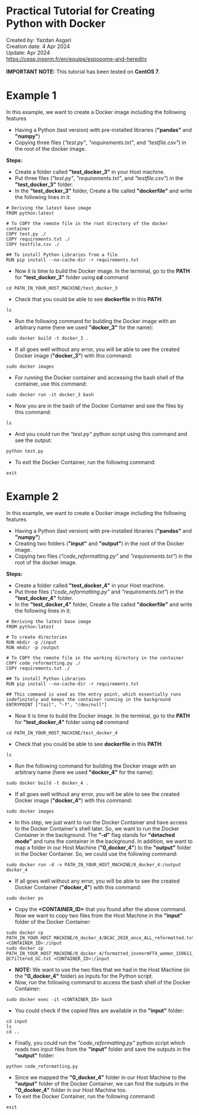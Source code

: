 # Practical Tutorial for Creating Python with Docker
Created by: Yazdan Asgari<br>
Creation date: 4 Apr 2024<br>
Update: Apr 2024<br>
https://cesp.inserm.fr/en/equipe/exposome-and-heredity
<br>
<br>
**IMPORTANT NOTE:** This tutorial has been tested on **CentOS 7**.

# Example 1
In this example, we want to create a Docker image including the following features
* Having a Python (last version) with pre-installed libraries (**"pandas"** and **"numpy"**)
* Copying three files (*"test.py"*, *"requirements.txt"*, and *"testfile.csv"*) in the root of the docker image.
  
**Steps:**
* Create a folder called **"test_docker_3"** in your Host machine.
* Put three files (*"test.py"*, *"requirements.txt"*, and *"testfile.csv"*) in the **"test_docker_3"** folder.
* In the **"test_docker_3"** folder, Create a file called **"dockerfile"** and write the following lines in it:
```
# Deriving the latest base image
FROM python:latest

# To COPY the remote file in the root directory of the docker container
COPY test.py ./
COPY requirements.txt ./
COPY testfile.csv ./

## To install Python Libraries from a file
RUN pip install --no-cache-dir -r requirements.txt
```
* Now it is time to build the Docker image. In the terminal, go to the **PATH** for **"test_docker_3"** folder using **cd** command
~~~
cd PATH_IN_YOUR_HOST_MACHINE/test_docker_3
~~~
* Check that you could be able to see **dockerfile** in this **PATH**:
~~~
ls
~~~
* Run the following command for building the Docker image with an arbitrary name (here we used **"docker_3"** for the name):
~~~
sudo docker build -t docker_3 .
~~~
* If all goes well without any error, you will be able to see the created Docker image (**"docker_3"**) with this command:
~~~
sudo docker images
~~~
* For running the Docker container and accessing the bash shell of the container, use this command:
~~~
sudo docker run -it docker_3 bash
~~~
* Now you are in the bash of the Docker Container and see the files by this command:
~~~
ls
~~~
* And you could run the *"test.py"* python script using this command and see the output:
~~~
python test.py
~~~
* To exit the Docker Container, run the following command:
~~~
exit
~~~


# Example 2
In this example, we want to create a Docker image including the following features
* Having a Python (last version) with pre-installed libraries (**"pandas"** and **"numpy"**)
* Creating two folders (**"input"** and **"output"**) in the root of the Docker image.
* Copying two files (*"code_reformatting.py"* and *"requirements.txt"*) in the root of the docker image.
  
**Steps:**
* Create a folder called **"test_docker_4"** in your Host machine.
* Put three files (*"code_reformatting.py"* and *"requirements.txt"*) in the **"test_docker_4"** folder.
* In the **"test_docker_4"** folder, Create a file called **"dockerfile"** and write the following lines in it:
```
# Deriving the latest base image
FROM python:latest

# To create directories
RUN mkdir -p /input
RUN mkdir -p /output

# To COPY the remote file in the working directory in the container
COPY code_reformatting.py ./
COPY requirements.txt ./

## To install Python Libraries
RUN pip install --no-cache-dir -r requirements.txt

## This command is used as the entry point, which essentially runs indefinitely and keeps the container running in the background
ENTRYPOINT ["tail", "-f", "/dev/null"]
```
* Now it is time to build the Docker image. In the terminal, go to the **PATH** for **"test_docker_4"** folder using **cd** command
~~~
cd PATH_IN_YOUR_HOST_MACHINE/test_docker_4
~~~
* Check that you could be able to see **dockerfile** in this **PATH**:
~~~
ls
~~~
* Run the following command for building the Docker image with an arbitrary name (here we used **"docker_4"** for the name):
~~~
sudo docker build -t docker_4 .
~~~
* If all goes well without any error, you will be able to see the created Docker image (**"docker_4"**) with this command:
~~~
sudo docker images
~~~
* In this step, we just want to run the Docker Container  and have access to the Docker Container's shell later. So, we want to run the Docker Container in the background. The **"-d"** flag stands for **"detached mode"** and runs the container in the background. In addition, we want to map a folder in our Host Machine (**"0_docker_4"**) to the **"output"** folder in the Docker Container. So, we could use the following command:
~~~
sudo docker run -d -v PATH_IN_YOUR_HOST_MACHINE/0_docker_4:/output docker_4
~~~
* If all goes well without any error, you will be able to see the created Docker Container (**"docker_4"**) with this command:
~~~
sudo docker ps
~~~
* Copy the **<CONTAINER_ID>** that you found after the above command. Now we want to copy two files from the Host Machine in the **"input"** folder of the Docker Container:
~~~
sudo docker cp PATH_IN_YOUR_HOST_MACHINE/0_docker_4/BCAC_2020_onco_ALL_reformatted.txt <CONTAINER_ID>:/input
sudo docker cp PATH_IN_YOUR_HOST_MACHINE/0_docker_4/formatted_invnormFT4_women_150611_invvar1.txt-QCfiltered_GC.txt <CONTAINER_ID>:/input
~~~
* **NOTE:** We want to use the two files that we had in the Host Machine (in the **"0_docker_4"** folder) as inputs for the Python script.
* Now, run the following command to access the bash shell of the Docker Container:
~~~
sudo docker exec -it <CONTAINER_ID> bash
~~~
* You could check if the copied files are available in the **"input"** folder:
~~~
cd input
ls
cd ..
~~~
* Finally, you could run the *"code_reformatting.py"* python script which reads two input files from the **"input"** folder and save the outputs in the **"output"** folder:
~~~
python code_reformatting.py
~~~
* Since we mapped the **"0_docker_4"** folder in our Host Machine to the **"output"** folder of the Docker Container, we can find the outputs in the **"0_docker_4"** folder in our Host Machine too.
* To exit the Docker Container, run the following command:
~~~
exit
~~~
